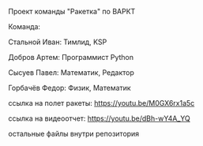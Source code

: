 Проект команды "Ракетка" по ВАРКТ


Команда:

Стальной Иван: Тимлид, KSP

Добров Артем: Программист Python

Сысуев Павел: Математик, Редактор

Горбачёв Федор: Физик, Математик

ссылка на полет ракеты: https://youtu.be/M0GX6rx1a5c

ссылка на видеоотчет: https://youtu.be/dBh-wY4A_YQ


остальные файлы внутри репозитория
